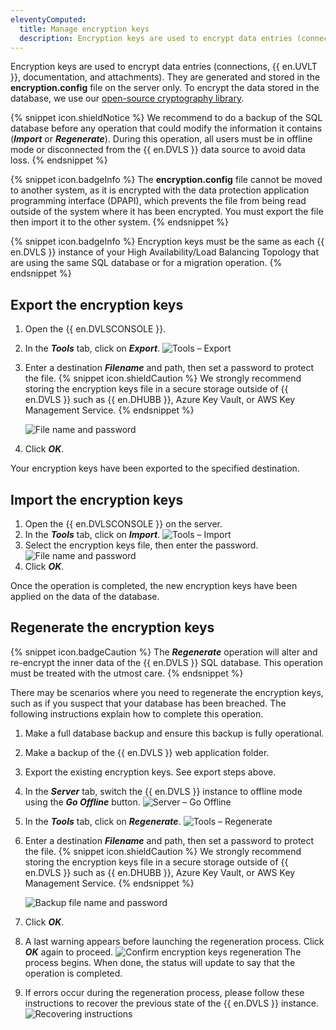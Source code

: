 ```yaml
---
eleventyComputed:
  title: Manage encryption keys
  description: Encryption keys are used to encrypt data entries (connections, {{ en.UVLT }}, documentation, and attachments). They are generated and stored in the encryption.config file on the server only.
---
```

Encryption keys are used to encrypt data entries (connections, {{ en.UVLT }}, documentation, and attachments). They are generated and stored in the **encryption.config** file on the server only. To encrypt the data stored in the database, we use our [open-source cryptography library](https://github.com/Devolutions/devolutions-crypto).

{% snippet icon.shieldNotice %}
We recommend to do a backup of the SQL database before any operation that could modify the information it contains (***Import*** or ***Regenerate***). During this operation, all users must be in offline mode or disconnected from the {{ en.DVLS }} data source to avoid data loss.
{% endsnippet %}

{% snippet icon.badgeInfo %}
The **encryption.config** file cannot be moved to another system, as it is encrypted with the data protection application programming interface (DPAPI), which prevents the file from being read outside of the system where it has been encrypted. You must export the file then import it to the other system.
{% endsnippet %}

{% snippet icon.badgeInfo %}
Encryption keys must be the same as each {{ en.DVLS }} instance of your High Availability/Load Balancing Topology that are using the same SQL database or for a migration operation.
{% endsnippet %}

## Export the encryption keys

1. Open the {{ en.DVLSCONSOLE }}.
1. In the ***Tools*** tab, click on ***Export***.
![Tools – Export](https://cdnweb.devolutions.net/docs/docs_en_kb_KB2252.png)
1. Enter a destination ***Filename*** and path, then set a password to protect the file.
   {% snippet icon.shieldCaution %}
   We strongly recommend storing the encryption keys file in a secure storage outside of {{ en.DVLS }} such as {{ en.DHUBB }}, Azure Key Vault, or AWS Key Management Service.
   {% endsnippet %}

   ![File name and password](https://cdnweb.devolutions.net/docs/docs_en_kb_KB2253.png)
1. Click ***OK***.

Your encryption keys have been exported to the specified destination.

## Import the encryption keys

1. Open the {{ en.DVLSCONSOLE }} on the server.
1. In the ***Tools*** tab, click on ***Import***.
![Tools – Import](https://cdnweb.devolutions.net/docs/docs_en_kb_KB2256.png)
1. Select the encryption keys file, then enter the password.
![File name and password](https://cdnweb.devolutions.net/docs/docs_en_kb_KB2255.png)
1. Click ***OK***.

Once the operation is completed, the new encryption keys have been applied on the data of the database.

## Regenerate the encryption keys

{% snippet icon.badgeCaution %}
The ***Regenerate*** operation will alter and re-encrypt the inner data of the {{ en.DVLS }} SQL database. This operation must be treated with the utmost care.
{% endsnippet %}

There may be scenarios where you need to regenerate the encryption keys, such as if you suspect that your database has been breached. The following instructions explain how to complete this operation.

1. Make a full database backup and ensure this backup is fully operational.
1. Make a backup of the {{ en.DVLS }} web application folder.
1. Export the existing encryption keys. See export steps above.
1. In the ***Server*** tab, switch the {{ en.DVLS }} instance to offline mode using the ***Go Offline*** button.
![Server – Go Offline](https://cdnweb.devolutions.net/docs/docs_en_kb_KB2257.png)
1. In the ***Tools*** tab, click on ***Regenerate***.
![Tools – Regenerate](https://cdnweb.devolutions.net/docs/docs_en_kb_KB2258.png)

1. Enter a destination ***Filename*** and path, then set a password to protect the file.
   {% snippet icon.shieldCaution %}
   We strongly recommend storing the encryption keys file in a secure storage outside of {{ en.DVLS }} such as {{ en.DHUBB }}, Azure Key Vault, or AWS Key Management Service.
   {% endsnippet %}

   ![Backup file name and password](https://cdnweb.devolutions.net/docs/docs_en_kb_KB2259.png)
1. Click ***OK***.
1. A last warning appears before launching the regeneration process. Click ***OK*** again to proceed.
![Confirm encryption keys regeneration](https://cdnweb.devolutions.net/docs/docs_en_kb_KB2260.png)
The process begins. When done, the status will update to say that the operation is completed.
1. If errors occur during the regeneration process, please follow these instructions to recover the previous state of the {{ en.DVLS }} instance.
![Recovering instructions](https://cdnweb.devolutions.net/docs/docs_en_kb_KB2261.png)
